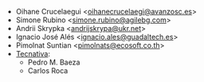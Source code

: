 - Oihane Crucelaegui \<<oihanecrucelaegi@avanzosc.es>\>
- Simone Rubino \<<simone.rubino@agilebg.com>\>
- Andrii Skrypka \<<andrijskrypa@ukr.net>\>
- Ignacio José Alés \<<ignacio.ales@guadaltech.es>\>
- Pimolnat Suntian \<<pimolnats@ecosoft.co.th>\>
- [Tecnativa](https://www.tecnativa.com):
  - Pedro M. Baeza
  - Carlos Roca
